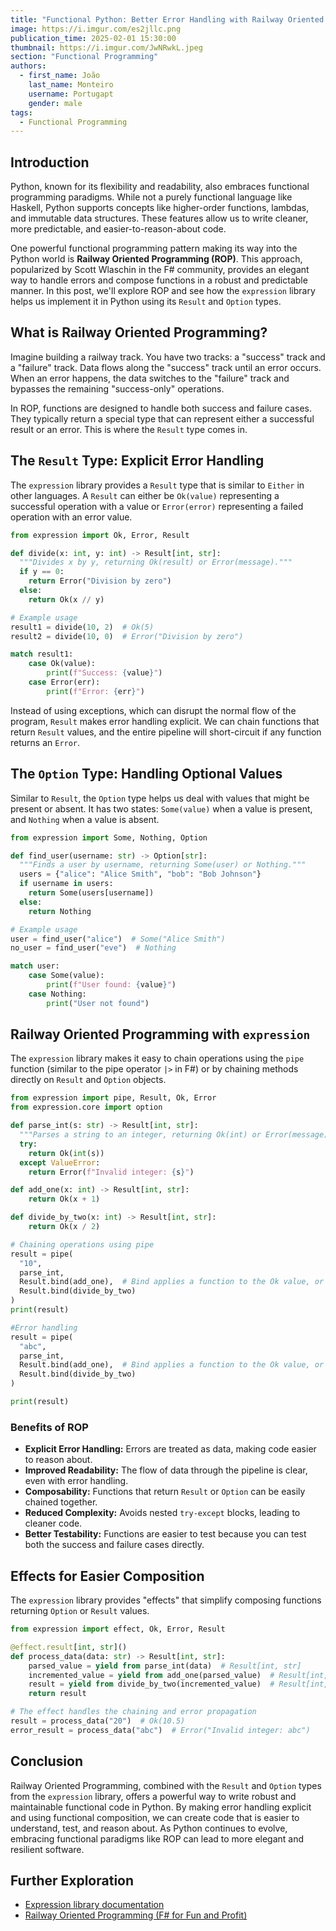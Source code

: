 ```yaml
---
title: "Functional Python: Better Error Handling with Railway Oriented Programming and the expression Library"
image: https://i.imgur.com/es2jllc.png
publication_time: 2025-02-01 15:30:00
thumbnail: https://i.imgur.com/JwNRwkL.jpeg
section: "Functional Programming"
authors:
  - first_name: João
    last_name: Monteiro
    username: Portugapt
    gender: male
tags:
  - Functional Programming
---
```


## Introduction

Python, known for its flexibility and readability, also embraces functional programming paradigms. While not a purely functional language like Haskell, Python supports concepts like higher-order functions, lambdas, and immutable data structures. These features allow us to write cleaner, more predictable, and easier-to-reason-about code.

One powerful functional programming pattern making its way into the Python world is **Railway Oriented Programming (ROP)**. This approach, popularized by Scott Wlaschin in the F# community, provides an elegant way to handle errors and compose functions in a robust and predictable manner. In this post, we'll explore ROP and see how the `expression` library helps us implement it in Python using its `Result` and `Option` types.

## What is Railway Oriented Programming?

Imagine building a railway track. You have two tracks: a "success" track and a "failure" track. Data flows along the "success" track until an error occurs. When an error happens, the data switches to the "failure" track and bypasses the remaining "success-only" operations.

In ROP, functions are designed to handle both success and failure cases. They typically return a special type that can represent either a successful result or an error. This is where the `Result` type comes in.

## The `Result` Type: Explicit Error Handling

The `expression` library provides a `Result` type that is similar to `Either` in other languages. A `Result` can either be `Ok(value)` representing a successful operation with a value or `Error(error)` representing a failed operation with an error value.

``` python {linenums="1"}
from expression import Ok, Error, Result

def divide(x: int, y: int) -> Result[int, str]:
  """Divides x by y, returning Ok(result) or Error(message)."""
  if y == 0:
    return Error("Division by zero")
  else:
    return Ok(x // y)

# Example usage
result1 = divide(10, 2)  # Ok(5)
result2 = divide(10, 0)  # Error("Division by zero")

match result1:
    case Ok(value):
        print(f"Success: {value}")
    case Error(err):
        print(f"Error: {err}")
```

Instead of using exceptions, which can disrupt the normal flow of the program, `Result` makes error handling explicit. We can chain functions that return `Result` values, and the entire pipeline will short-circuit if any function returns an `Error`.

## The `Option` Type: Handling Optional Values

Similar to `Result`, the `Option` type helps us deal with values that might be present or absent. It has two states: `Some(value)` when a value is present, and `Nothing` when a value is absent.

```python {title="My Cool Header"}
from expression import Some, Nothing, Option

def find_user(username: str) -> Option[str]:
  """Finds a user by username, returning Some(user) or Nothing."""
  users = {"alice": "Alice Smith", "bob": "Bob Johnson"}
  if username in users:
    return Some(users[username])
  else:
    return Nothing

# Example usage
user = find_user("alice")  # Some("Alice Smith")
no_user = find_user("eve")  # Nothing

match user:
    case Some(value):
        print(f"User found: {value}")
    case Nothing:
        print("User not found")
```

## Railway Oriented Programming with `expression`

The `expression` library makes it easy to chain operations using the `pipe` function (similar to the pipe operator `|>` in F#) or by chaining methods directly on `Result` and `Option` objects.

```python {hl_lines="1 4"}
from expression import pipe, Result, Ok, Error
from expression.core import option

def parse_int(s: str) -> Result[int, str]:
  """Parses a string to an integer, returning Ok(int) or Error(message)."""
  try:
    return Ok(int(s))
  except ValueError:
    return Error(f"Invalid integer: {s}")

def add_one(x: int) -> Result[int, str]:
    return Ok(x + 1)

def divide_by_two(x: int) -> Result[int, str]:
    return Ok(x / 2)

# Chaining operations using pipe
result = pipe(
  "10",
  parse_int,
  Result.bind(add_one),  # Bind applies a function to the Ok value, or propagates Error
  Result.bind(divide_by_two)
)
print(result)

#Error handling
result = pipe(
  "abc",
  parse_int,
  Result.bind(add_one),  # Bind applies a function to the Ok value, or propagates Error
  Result.bind(divide_by_two)
)

print(result)
```

### Benefits of ROP

* **Explicit Error Handling:** Errors are treated as data, making code easier to reason about.
* **Improved Readability:** The flow of data through the pipeline is clear, even with error handling.
* **Composability:** Functions that return `Result` or `Option` can be easily chained together.
* **Reduced Complexity:** Avoids nested `try-except` blocks, leading to cleaner code.
* **Better Testability:** Functions are easier to test because you can test both the success and failure cases directly.

## Effects for Easier Composition

The `expression` library provides "effects" that simplify
composing functions returning `Option` or `Result` values.

```python
from expression import effect, Ok, Error, Result

@effect.result[int, str]()
def process_data(data: str) -> Result[int, str]:
    parsed_value = yield from parse_int(data)  # Result[int, str]
    incremented_value = yield from add_one(parsed_value)  # Result[int, str]
    result = yield from divide_by_two(incremented_value)  # Result[int, str]
    return result

# The effect handles the chaining and error propagation
result = process_data("20")  # Ok(10.5)
error_result = process_data("abc")  # Error("Invalid integer: abc")
```

## Conclusion

Railway Oriented Programming, combined with the `Result` and `Option` types
from the `expression` library, offers a
powerful way to write robust and maintainable functional code in Python.
By making error handling
explicit and using functional composition, we can create code that is
easier to understand,
test, and reason about. As Python continues to evolve,
embracing functional paradigms
like ROP can lead to more elegant and resilient software.

## Further Exploration

* [Expression library documentation](https://expression.readthedocs.io/)
* [Railway Oriented Programming (F# for Fun and Profit)](https://fsharpforfunandprofit.com/rop/)
